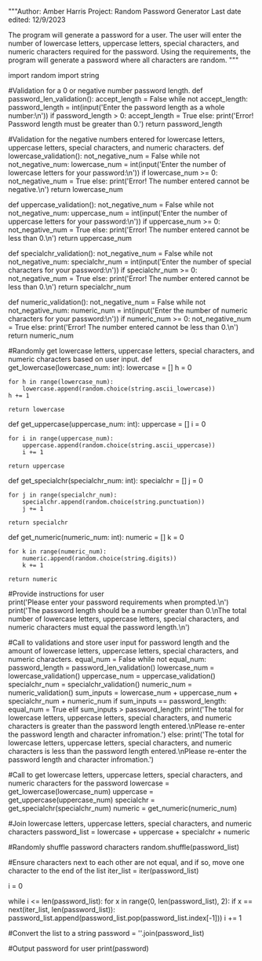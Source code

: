 """Author: Amber Harris
Project: Random Password Generator
Last date edited: 12/9/2023

The program will generate a password for a user. The user will enter the number of 
lowercase letters, uppercase letters, special characters, and numeric characters 
required for the password. Using the requirements, the program will generate a
password where all characters are random.
"""

import random
import string

#Validation for a 0 or negative number password length.
def password_len_validation():
    accept_length = False
    while not accept_length:
        password_length = int(input('Enter the password length as a whole number:\n'))
        if password_length > 0:
            accept_length = True
        else:
            print('Error! Password length must be greater than 0.')
    return password_length

#Validation for the negative numbers entered for lowercase letters, uppercase letters, special characters, and numeric characters.
def lowercase_validation():
    not_negative_num = False
    while not not_negative_num:
        lowercase_num = int(input('Enter the number of lowercase letters for your password:\n'))
        if lowercase_num >= 0:
            not_negative_num = True
        else:
            print('Error! The number entered cannot be negative.\n')
    return lowercase_num

def uppercase_validation():
    not_negative_num = False
    while not not_negative_num:
        uppercase_num = int(input('Enter the number of uppercase letters for your password:\n'))
        if uppercase_num >= 0:
            not_negative_num = True
        else:
            print('Error! The number entered cannot be less than 0.\n')
    return uppercase_num

def specialchr_validation():
    not_negative_num = False
    while not not_negative_num:
        specialchr_num = int(input('Enter the number of special characters for your password:\n'))
        if specialchr_num >= 0:
            not_negative_num = True
        else:
            print('Error! The number entered cannot be less than 0.\n')
    return specialchr_num

def numeric_validation():
    not_negative_num = False
    while not not_negative_num:
        numeric_num = int(input('Enter the number of numeric characters for your password:\n'))
        if numeric_num >= 0:
            not_negative_num = True
        else:
            print('Error! The number entered cannot be less than 0.\n')
    return numeric_num

#Randomly get lowercase letters, uppercase letters, special characters, and numeric characters based on user input.
def get_lowercase(lowercase_num: int):
    lowercase = []
    h = 0

    for h in range(lowercase_num):
        lowercase.append(random.choice(string.ascii_lowercase))
    h += 1

    return lowercase

def get_uppercase(uppercase_num: int):
    uppercase = []
    i = 0

    for i in range(uppercase_num):
        uppercase.append(random.choice(string.ascii_uppercase))
        i += 1
    
    return uppercase

def get_specialchr(specialchr_num: int):
    specialchr = []
    j = 0
    
    for j in range(specialchr_num):
        specialchr.append(random.choice(string.punctuation))
        j += 1

    return specialchr

def get_numeric(numeric_num: int):
    numeric = []
    k = 0
    
    for k in range(numeric_num):
        numeric.append(random.choice(string.digits))
        k += 1

    return numeric

#Provide instructions for user    
print('Please enter your password requirements when prompted.\n')
print('The password length should be a number greater than 0.\nThe total number of lowercase letters, uppercase letters, special characters, and numeric characters must equal the password length.\n')

#Call to validations and store user input for password length and the amount of lowercase letters, uppercase letters, special characters, and numeric characters.
equal_num = False
while not equal_num:
    password_length = password_len_validation()
    lowercase_num = lowercase_validation()
    uppercase_num = uppercase_validation()
    specialchr_num = specialchr_validation()
    numeric_num = numeric_validation()
    sum_inputs = lowercase_num + uppercase_num + specialchr_num + numeric_num
    if sum_inputs == password_length:
        equal_num = True
    elif sum_inputs > password_length:
        print('The total for lowercase letters, uppercase letters, special characters, and numeric characters is greater than the password length entered.\nPlease re-enter the password length and character infromation.')
    else:
        print('The total for lowercase letters, uppercase letters, special characters, and numeric characters is less than the password length entered.\nPlease re-enter the password length and character infromation.')

#Call to get lowercase letters, uppercase letters, special characters, and numeric characters for the password
lowercase = get_lowercase(lowercase_num)
uppercase = get_uppercase(uppercase_num)
specialchr = get_specialchr(specialchr_num)
numeric = get_numeric(numeric_num)

#Join lowercase letters, uppercase letters, special characters, and numeric characters
password_list = lowercase + uppercase + specialchr + numeric

#Randomly shuffle password characters
random.shuffle(password_list)

#Ensure characters next to each other are not equal, and if so, move one character to the end of the list
iter_list = iter(password_list)

i = 0

while i <= len(password_list):
    for x in range(0, len(password_list), 2):
        if x == next(iter_list, len(password_list)):
            password_list.append(password_list.pop(password_list.index[-1]))
    i += 1

#Convert the list to a string
password = ''.join(password_list)

#Output password for user
print(password)
